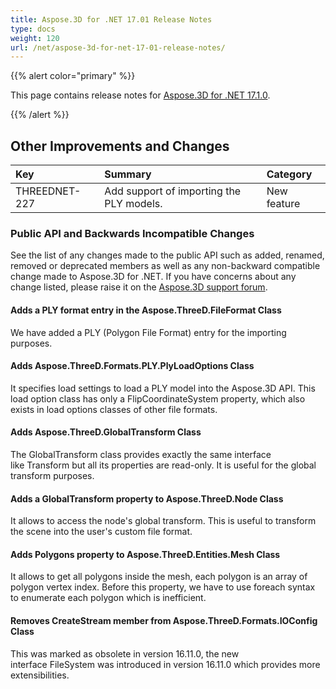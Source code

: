```yaml
---
title: Aspose.3D for .NET 17.01 Release Notes
type: docs
weight: 120
url: /net/aspose-3d-for-net-17-01-release-notes/
---
```


{{% alert color="primary" %}} 

This page contains release notes for [Aspose.3D for .NET 17.1.0](https://www.nuget.org/packages/Aspose.3D/17.1.0).

{{% /alert %}} 
## **Other Improvements and Changes**

|**Key**|**Summary**|**Category**|
| :- | :- | :- |
|THREEDNET-227|Add support of importing the PLY models.|New feature|
### **Public API and Backwards Incompatible Changes**
See the list of any changes made to the public API such as added, renamed, removed or deprecated members as well as any non-backward compatible change made to Aspose.3D for .NET. If you have concerns about any change listed, please raise it on the [Aspose.3D support forum](https://forum.aspose.com/c/3d/18).
#### **Adds a PLY format entry in the Aspose.ThreeD.FileFormat Class**
We have added a PLY (Polygon File Format) entry for the importing purposes.
#### **Adds Aspose.ThreeD.Formats.PLY.PlyLoadOptions Class**
It specifies load settings to load a PLY model into the Aspose.3D API. This load option class has only a FlipCoordinateSystem property, which also exists in load options classes of other file formats.
#### **Adds Aspose.ThreeD.GlobalTransform Class**
The GlobalTransform class provides exactly the same interface like Transform but all its properties are read-only. It is useful for the global transform purposes.
#### **Adds a GlobalTransform property to Aspose.ThreeD.Node Class**
It allows to access the node's global transform. This is useful to transform the scene into the user's custom file format.
#### **Adds Polygons property to Aspose.ThreeD.Entities.Mesh Class**
It allows to get all polygons inside the mesh, each polygon is an array of polygon vertex index. Before this property, we have to use foreach syntax to enumerate each polygon which is inefficient.
#### **Removes CreateStream member from Aspose.ThreeD.Formats.IOConfig Class**
This was marked as obsolete in version 16.11.0, the new interface FileSystem was introduced in version 16.11.0 which provides more extensibilities.
